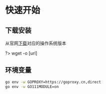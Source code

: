# 快速开始

## 下载安装

从官网[下载](https://golang.org/doc/install)对应的操作系统版本

?> wget -o [url] 

## 环境变量

```bash
go env -w GOPROXY=https://goproxy.cn,direct
go env -w GO111MODULE=on
```